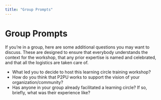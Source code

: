 ```yaml
---
title: "Group Prompts"
---
```

# Group Prompts

If you’re in a group, here are some additional questions you may want to discuss. These are designed to ensure that everybody understands the context for the workshop, that any prior expertise is named and celebrated, and that all the logistics are taken care of.
- What led you to decide to host this learning circle training workshop?
- How do you think that P2PU works to support the vision of your organization/community?
- Has anyone in your group already facilitated a learning circle? If so, briefly, what was their experience like?

